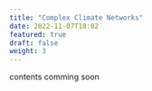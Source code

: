 ```yaml
---
title: "Complex Climate Networks"
date: 2022-11-07T18:02
featured: true
draft: false
weight: 3
---
```


contents comming soon